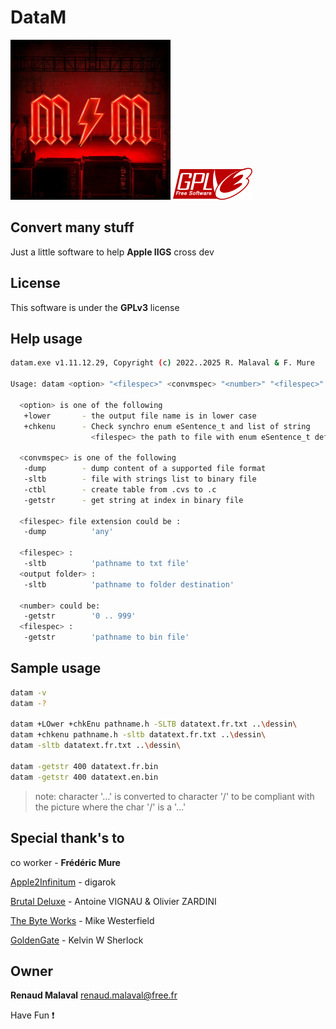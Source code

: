 
# **DataM**

![Alt text](./MM_PowerUp_256x256.png "DataM") ![Alt text](./gplv3-127x51.png "license") 

## Convert many stuff

Just a little software to help **Apple IIGS** cross dev

## License

This software is under the **GPLv3** license

## Help usage

```bash
datam.exe v1.11.12.29, Copyright (c) 2022..2025 R. Malaval & F. Mure

Usage: datam <option> "<filespec>" <convmspec> "<number>" "<filespec>" "<output folder>"

  <option> is one of the following
   +lower       - the output file name is in lower case
   +chkenu      - Check synchro enum eSentence_t and list of string
                  <filespec> the path to file with enum eSentence_t definition

  <convmspec> is one of the following
   -dump        - dump content of a supported file format
   -sltb        - file with strings list to binary file
   -ctbl        - create table from .cvs to .c
   -getstr      - get string at index in binary file

  <filespec> file extension could be :
   -dump          'any'

  <filespec> :
   -sltb          'pathname to txt file'
  <output folder> :
   -sltb          'pathname to folder destination'

  <number> could be:
   -getstr        '0 .. 999'
  <filespec> :
   -getstr        'pathname to bin file'
```

## Sample usage

```bash
datam -v
datam -?

datam +LOwer +chkEnu pathname.h -SLTB datatext.fr.txt ..\dessin\
datam +chkenu pathname.h -sltb datatext.fr.txt ..\dessin\
datam -sltb datatext.fr.txt ..\dessin\

datam -getstr 400 datatext.fr.bin
datam -getstr 400 datatext.en.bin
```

>note:
>character '…' is converted to character '/' to be compliant with the picture where the char '/' is a '…'

## Special thank's to

co worker - **Frédéric Mure**

[Apple2Infinitum](https://app.slack.com/) - digarok

[Brutal Deluxe](https://www.brutaldeluxe.fr/) - Antoine VIGNAU & Olivier ZARDINI

[The Byte Works](https://www.byteworks.us/Products.html) - Mike Westerfield

[GoldenGate](https://goldengate.gitlab.io/) - Kelvin W Sherlock

## Owner

**Renaud Malaval** renaud.malaval@free.fr

Have Fun :exclamation:
